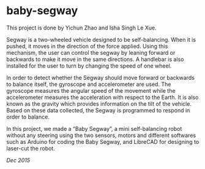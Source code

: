 # baby-segway

This project is done by Yichun Zhao and Isha Singh Le Xue.

Segway is a two-wheeled vehicle designed to be self-balancing. When it is pushed, it moves in the direction of the force applied. Using this mechanism, the user can control the segway by leaning forward or backwards to make it move in the same directions. A handlebar is also installed for the user to turn by changing the speed of one wheel.

In order to detect whether the Segway should move forward or backwards to balance itself, the gyroscope and accelerometer are used. The gyroscope measures the angular speed of the movement while the accelerometer measures the acceleration with respect to the Earth. It is also known as the gravity which provides information on the tilt of the vehicle. Based on these data collected, the Segway is programmed to respond in order to balance.

In this project, we made a “Baby Segway”, a mini self-balancing robot without any steering using the two sensors, motors and different softwares such as Arduino for coding the Baby Segway, and LibreCAD for designing to laser-cut the robot.

_Dec 2015_
